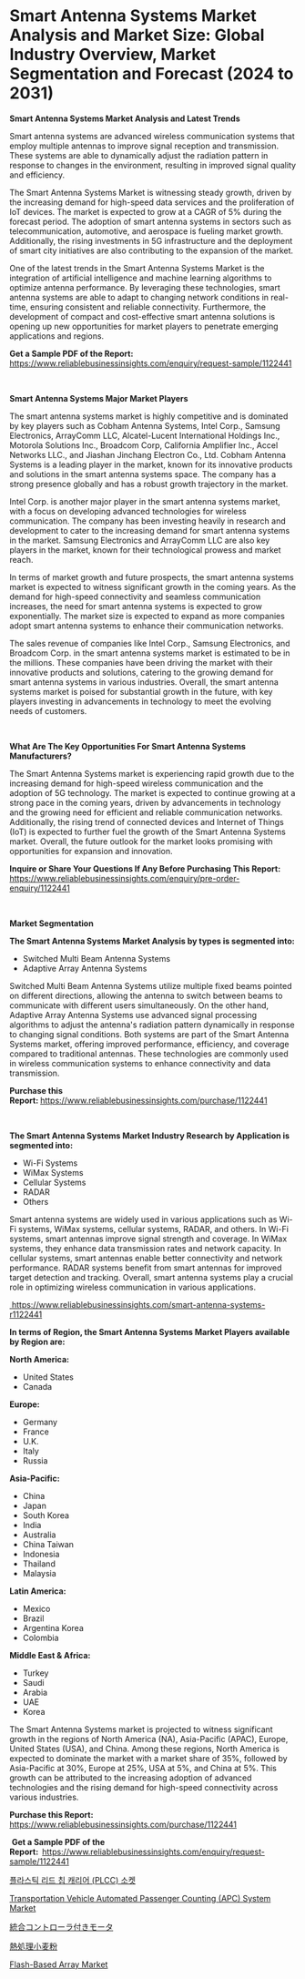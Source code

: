 <p><h1>Smart Antenna Systems Market Analysis and Market Size: Global Industry Overview, Market Segmentation and Forecast (2024 to 2031)</h1></p><p><strong>Smart Antenna Systems Market Analysis and Latest Trends</strong></p>
<p><p>Smart antenna systems are advanced wireless communication systems that employ multiple antennas to improve signal reception and transmission. These systems are able to dynamically adjust the radiation pattern in response to changes in the environment, resulting in improved signal quality and efficiency.</p><p>The Smart Antenna Systems Market is witnessing steady growth, driven by the increasing demand for high-speed data services and the proliferation of IoT devices. The market is expected to grow at a CAGR of 5% during the forecast period. The adoption of smart antenna systems in sectors such as telecommunication, automotive, and aerospace is fueling market growth. Additionally, the rising investments in 5G infrastructure and the deployment of smart city initiatives are also contributing to the expansion of the market.</p><p>One of the latest trends in the Smart Antenna Systems Market is the integration of artificial intelligence and machine learning algorithms to optimize antenna performance. By leveraging these technologies, smart antenna systems are able to adapt to changing network conditions in real-time, ensuring consistent and reliable connectivity. Furthermore, the development of compact and cost-effective smart antenna solutions is opening up new opportunities for market players to penetrate emerging applications and regions.</p></p>
<p><strong>Get a Sample PDF of the Report:&nbsp;</strong> <a href="https://www.reliablebusinessinsights.com/enquiry/request-sample/1122441">https://www.reliablebusinessinsights.com/enquiry/request-sample/1122441</a></p>
<p>&nbsp;</p>
<p><strong>Smart Antenna Systems Major Market Players</strong></p>
<p><p>The smart antenna systems market is highly competitive and is dominated by key players such as Cobham Antenna Systems, Intel Corp., Samsung Electronics, ArrayComm LLC, Alcatel-Lucent International Holdings Inc., Motorola Solutions Inc., Broadcom Corp, California Amplifier Inc., Accel Networks LLC., and Jiashan Jinchang Electron Co., Ltd. Cobham Antenna Systems is a leading player in the market, known for its innovative products and solutions in the smart antenna systems space. The company has a strong presence globally and has a robust growth trajectory in the market.</p><p>Intel Corp. is another major player in the smart antenna systems market, with a focus on developing advanced technologies for wireless communication. The company has been investing heavily in research and development to cater to the increasing demand for smart antenna systems in the market. Samsung Electronics and ArrayComm LLC are also key players in the market, known for their technological prowess and market reach.</p><p>In terms of market growth and future prospects, the smart antenna systems market is expected to witness significant growth in the coming years. As the demand for high-speed connectivity and seamless communication increases, the need for smart antenna systems is expected to grow exponentially. The market size is expected to expand as more companies adopt smart antenna systems to enhance their communication networks.</p><p>The sales revenue of companies like Intel Corp., Samsung Electronics, and Broadcom Corp. in the smart antenna systems market is estimated to be in the millions. These companies have been driving the market with their innovative products and solutions, catering to the growing demand for smart antenna systems in various industries. Overall, the smart antenna systems market is poised for substantial growth in the future, with key players investing in advancements in technology to meet the evolving needs of customers.</p></p>
<p>&nbsp;</p>
<p><strong>What Are The Key Opportunities For Smart Antenna Systems Manufacturers?</strong></p>
<p><p>The Smart Antenna Systems market is experiencing rapid growth due to the increasing demand for high-speed wireless communication and the adoption of 5G technology. The market is expected to continue growing at a strong pace in the coming years, driven by advancements in technology and the growing need for efficient and reliable communication networks. Additionally, the rising trend of connected devices and Internet of Things (IoT) is expected to further fuel the growth of the Smart Antenna Systems market. Overall, the future outlook for the market looks promising with opportunities for expansion and innovation.</p></p>
<p><strong>Inquire or Share Your Questions If Any Before Purchasing This Report:</strong> <a href="https://www.reliablebusinessinsights.com/enquiry/pre-order-enquiry/1122441">https://www.reliablebusinessinsights.com/enquiry/pre-order-enquiry/1122441</a></p>
<p>&nbsp;</p>
<p><strong>Market Segmentation</strong></p>
<p><strong>The Smart Antenna Systems Market Analysis by types is segmented into:</strong></p>
<p><ul><li>Switched Multi Beam Antenna Systems</li><li>Adaptive Array Antenna Systems</li></ul></p>
<p><p>Switched Multi Beam Antenna Systems utilize multiple fixed beams pointed on different directions, allowing the antenna to switch between beams to communicate with different users simultaneously. On the other hand, Adaptive Array Antenna Systems use advanced signal processing algorithms to adjust the antenna's radiation pattern dynamically in response to changing signal conditions. Both systems are part of the Smart Antenna Systems market, offering improved performance, efficiency, and coverage compared to traditional antennas. These technologies are commonly used in wireless communication systems to enhance connectivity and data transmission.</p></p>
<p><strong>Purchase this Report:&nbsp;</strong><a href="https://www.reliablebusinessinsights.com/purchase/1122441">https://www.reliablebusinessinsights.com/purchase/1122441</a></p>
<p>&nbsp;</p>
<p><strong>The Smart Antenna Systems Market Industry Research by Application is segmented into:</strong></p>
<p><ul><li>Wi-Fi Systems</li><li>WiMax Systems</li><li>Cellular Systems</li><li>RADAR</li><li>Others</li></ul></p>
<p><p>Smart antenna systems are widely used in various applications such as Wi-Fi systems, WiMax systems, cellular systems, RADAR, and others. In Wi-Fi systems, smart antennas improve signal strength and coverage. In WiMax systems, they enhance data transmission rates and network capacity. In cellular systems, smart antennas enable better connectivity and network performance. RADAR systems benefit from smart antennas for improved target detection and tracking. Overall, smart antenna systems play a crucial role in optimizing wireless communication in various applications.</p></p>
<p><a href="https://www.reliablebusinessinsights.com/smart-antenna-systems-r1122441">&nbsp;https://www.reliablebusinessinsights.com/smart-antenna-systems-r1122441</a></p>
<p><strong>In terms of Region, the Smart Antenna Systems Market Players available by Region are:</strong></p>
<p>
    <p> <strong> North America: </strong>
        <ul>
            <li>United States</li>
            <li>Canada</li>
        </ul>
        </p> 
    <p> <strong> Europe: </strong>
        <ul>
            <li>Germany</li>
            <li>France</li>
            <li>U.K.</li>
            <li>Italy</li>
            <li>Russia</li>
        </ul>
        </p> 
    <p> <strong> Asia-Pacific: </strong>
        <ul>
            <li>China</li>
            <li>Japan</li>
            <li>South Korea</li>
            <li>India</li>
            <li>Australia</li>
            <li>China Taiwan</li>
            <li>Indonesia</li>
            <li>Thailand</li>
            <li>Malaysia</li>
        </ul>
        </p> 
    <p> <strong> Latin America: </strong>
        <ul>
            <li>Mexico</li>
            <li>Brazil</li>
            <li>Argentina Korea</li>
            <li>Colombia</li>
        </ul>
        </p> 
    <p> <strong> Middle East & Africa: </strong>
        <ul>
            <li>Turkey</li>
            <li>Saudi</li>
            <li>Arabia</li>
            <li>UAE</li>
            <li>Korea</li>
        </ul>
    </p>
    </p>
<p><p>The Smart Antenna Systems market is projected to witness significant growth in the regions of North America (NA), Asia-Pacific (APAC), Europe, United States (USA), and China. Among these regions, North America is expected to dominate the market with a market share of 35%, followed by Asia-Pacific at 30%, Europe at 25%, USA at 5%, and China at 5%. This growth can be attributed to the increasing adoption of advanced technologies and the rising demand for high-speed connectivity across various industries.</p></p>
<p><strong>Purchase this Report: </strong><a href="https://www.reliablebusinessinsights.com/purchase/1122441">https://www.reliablebusinessinsights.com/purchase/1122441</a></p>
<p>&nbsp;<strong>Get a Sample PDF of the Report:&nbsp;&nbsp;</strong><a href="https://www.reliablebusinessinsights.com/enquiry/request-sample/1122441">https://www.reliablebusinessinsights.com/enquiry/request-sample/1122441</a></p>
<p><strong></strong></p>
<p><p><a href="https://github.com/akzkkws047661437/Market-Research-Report-List-2/blob/main/3860900161465.md">플라스틱 리드 칩 캐리어 (PLCC) 소켓</a></p><p><a href="https://github.com/joannesouthgate/Market-Research-Report-List-3/blob/main/transportation-vehicle-automated-passenger-counting-apc-system-market.md">Transportation Vehicle Automated Passenger Counting (APC) System Market</a></p><p><a href="https://github.com/RodHoppe07/Market-Research-Report-List-2/blob/main/6667638151541.md">統合コントローラ付きモータ</a></p><p><a href="https://medium.com/@camerondowd204/%E7%86%B1%E5%87%A6%E7%90%86%E3%81%95%E3%82%8C%E3%81%9F%E5%B0%8F%E9%BA%A6%E7%B2%89%E5%B8%82%E5%A0%B4%E3%81%AE%E8%A6%8F%E6%A8%A1%E3%81%AF-%E5%B9%B4%E9%96%93%E6%88%90%E9%95%B7%E7%8E%87-%E3%81%A7%E6%88%90%E9%95%B7%E3%81%97%E3%81%A6%E3%81%8A%E3%82%8A-%E3%81%93%E3%81%AE%E3%83%AC%E3%83%9D%E3%83%BC%E3%83%88%E3%81%AF-%E3%82%BF%E3%82%A4%E3%83%97-%E3%82%A2%E3%83%97%E3%83%AA%E3%82%B1%E3%83%BC%E3%82%B7%E3%83%A7%E3%83%B3-%E6%88%90%E9%95%B7-%E3%81%8A%E3%82%88%E3%81%B32024%E5%B9%B4%E3%81%8B%E3%82%892031%E5%B9%B4%E3%81%BE%E3%81%A7%E3%81%AE%E4%BA%88%E6%B8%AC%E3%81%AB%E3%82%88%E3%82%8B%E5%88%86%E6%9E%90%E3%82%92%E3%82%AB%E3%83%90%E3%83%BC%E3%81%97%E3%81%A6%E3%81%84%E3%81%BE%E3%81%99-521cbb64be73">熱処理小麦粉</a></p><p><a href="https://github.com/wwwkeltoum/Market-Research-Report-List-3/blob/main/flash-based-array-market.md">Flash-Based Array Market</a></p></p>